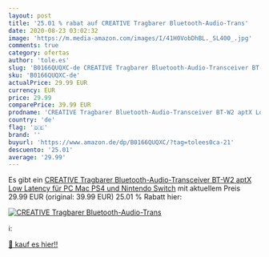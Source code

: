 ```yaml
---
layout: post
title: '25.01 % rabat auf CREATIVE Tragbarer Bluetooth-Audio-Trans'
date: 2020-08-23 03:02:32
image: 'https://m.media-amazon.com/images/I/41H0VobDhBL._SL400_.jpg'
comments: true
category: ofertas
author: 'tole.es'
slug: 'B0166QUQXC-de CREATIVE Tragbarer Bluetooth-Audio-Transceiver BT-W2 aptX...'
sku: 'B0166QUQXC-de'
actualPrice: 29.99 EUR
currency: EUR
price: 29.99
comparePrice: 39.99 EUR
prodname: 'CREATIVE Tragbarer Bluetooth-Audio-Transceiver BT-W2 aptX Low Latency für PC  Mac  PS4 und Nintendo Switch'
country: 'de'
flag: '🇩🇪'
brand: ''
buyurl: 'https://www.amazon.de/dp/B0166QUQXC/?tag=tolees0ca-21'
descuento: '25.01'
average: '29.99'
---
```


Es gibt ein [CREATIVE Tragbarer Bluetooth-Audio-Transceiver BT-W2 aptX Low Latency für PC  Mac  PS4 und Nintendo Switch](https://www.amazon.de/dp/B0166QUQXC/?tag=tolees0ca-21) mit aktuellem Preis 29.99 EUR (original: 39.99 EUR) 25.01 % Rabatt hier:

[![CREATIVE Tragbarer Bluetooth-Audio-Trans](https://m.media-amazon.com/images/I/41H0VobDhBL._SL400_.jpg)](https://www.amazon.de/dp/B0166QUQXC/?tag=tolees0ca-21)

ℹ️:


[🛒 kauf es hier!!](https://www.amazon.de/dp/B0166QUQXC/?tag=tolees0ca-21)
